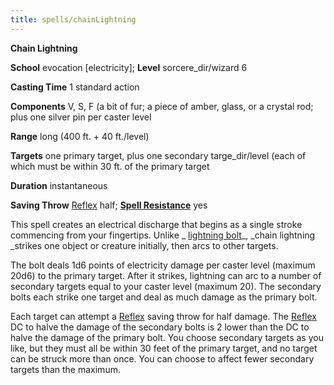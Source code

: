 ```yaml
---
title: spells/chainLightning
---
```

 **Chain Lightning**

**School** evocation [electricity]; **Level** sorcere_dir/wizard 6

**Casting Time** 1 standard action

**Components** V, S, F (a bit of fur; a piece of amber, glass, or a crystal rod; plus one silver pin per caster level

**Range** long (400 ft. + 40 ft./level)

**Targets** one primary target, plus one secondary targe_dir/level (each of which must be within 30 ft. of the primary target

**Duration** instantaneous

**Saving Throw** [Reflex](../combat#_reflex) half; **[Spell Resistance](../glossary#_spell-resistance)** yes

This spell creates an electrical discharge that begins as a single stroke commencing from your fingertips. Unlike _ [lightning bolt](lightningBolt#_lightning-bolt)_, _chain lightning _strikes one object or creature initially, then arcs to other targets.

The bolt deals 1d6 points of electricity damage per caster level (maximum 20d6) to the primary target. After it strikes, lightning can arc to a number of secondary targets equal to your caster level (maximum 20). The secondary bolts each strike one target and deal as much damage as the primary bolt.

Each target can attempt a [Reflex](../combat#_reflex) saving throw for half damage. The [Reflex](../combat#_reflex) DC to halve the damage of the secondary bolts is 2 lower than the DC to halve the damage of the primary bolt. You choose secondary targets as you like, but they must all be within 30 feet of the primary target, and no target can be struck more than once. You can choose to affect fewer secondary targets than the maximum.

